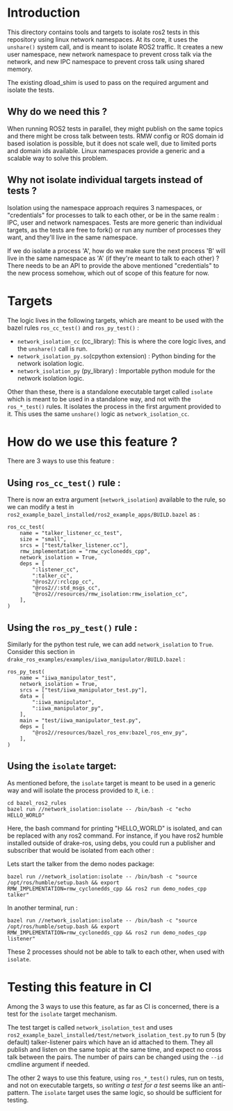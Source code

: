 # Introduction
This directory contains tools and targets to isolate ros2 tests in this repository using linux network namespaces.
At its core, it uses the ``unshare()`` system call, and is meant to isolate ROS2 traffic. It creates a new user namespace,
new network namespace to prevent cross talk via the network, and new IPC namespace to prevent cross talk using shared memory.

The existing dload_shim is used to pass on the required argument and isolate the tests.

## Why do we need this ?
When running ROS2 tests in parallel, they might publish on the same topics and there might be cross talk between tests. RMW config or ROS domain id based isolation is possible,
but it does not scale well, due to limited ports and domain ids available. Linux namespaces provide a generic and a scalable way to solve this problem.

## Why not isolate individual targets instead of tests ?
Isolation using the namespace approach requires 3 namespaces, or "credentials" for processes to talk to each other, or be in the same realm : IPC, user and network namespaces.
Tests are more generic than individual targets, as the tests are free to fork() or run any number of processes they want, and they'll live in the same namespace.

If we do isolate a process 'A', how do we make sure the next process 'B' will live in the same namespace as 'A' (if they're meant to talk to each other) ? There needs to be an API to provide the above mentioned "credentials" to the new process
somehow, which out of scope of this feature for now.

# Targets
The logic lives in the following targets, which are meant to be used with the bazel rules ``ros_cc_test()`` and ``ros_py_test()`` :
* ``network_isolation_cc`` (cc_library): This is where the core logic lives, and the ``unshare()`` call is run.
* ``network_isolation_py.so``(cpython extension) : Python binding for the network isolation logic.
* ``network_isolation_py`` (py_library) : Importable python module for the network isolation logic.

Other than these, there is a standalone executable target called ``isolate`` which is meant to be used in a standalone way, and not with the
``ros_*_test()`` rules. It isolates the process in the first argument provided to it. This uses the same ``unshare()`` logic as ``network_isolation_cc``.

# How do we use this feature ?
There are 3 ways to use this feature :

## Using ``ros_cc_test()`` rule :
There is now an extra argument (``network_isolation``) available to the rule, so we can modify a test in ``ros2_example_bazel_installed/ros2_example_apps/BUILD.bazel`` as : 

```
ros_cc_test(
    name = "talker_listener_cc_test",
    size = "small",
    srcs = ["test/talker_listener.cc"],
    rmw_implementation = "rmw_cyclonedds_cpp",
    network_isolation = True,
    deps = [
        ":listener_cc",
        ":talker_cc",
        "@ros2//:rclcpp_cc",
        "@ros2//:std_msgs_cc",
        "@ros2//resources/rmw_isolation:rmw_isolation_cc",
    ],
)
```

## Using the ``ros_py_test()`` rule :
Similarly for the python test rule, we can add ``network_isolation`` to ``True``. Consider this section in ``drake_ros_examples/examples/iiwa_manipulator/BUILD.bazel`` :

```
ros_py_test(
    name = "iiwa_manipulator_test",
    network_isolation = True,
    srcs = ["test/iiwa_manipulator_test.py"],
    data = [
        ":iiwa_manipulator",
        ":iiwa_manipulator_py",
    ],
    main = "test/iiwa_manipulator_test.py",
    deps = [
        "@ros2//resources/bazel_ros_env:bazel_ros_env_py",
    ],
)
```


## Using the ``isolate`` target:
As mentioned before, the ``isolate`` target is meant to be used in a generic way and will isolate the process provided to it, i.e. : 
```
cd bazel_ros2_rules
bazel run //network_isolation:isolate -- /bin/bash -c "echo HELLO_WORLD"
```

Here, the bash command for printing "HELLO_WORLD" is isolated, and can be replaced with any ros2 command. For instance, if you have ros2 humble installed
outside of drake-ros, using debs, you could run a publisher and subscriber that would be isolated from each other : 

Lets start the talker from the demo nodes package:
```
bazel run //network_isolation:isolate -- /bin/bash -c "source /opt/ros/humble/setup.bash && export RMW_IMPLEMENTATION=rmw_cyclonedds_cpp && ros2 run demo_nodes_cpp talker"
```

In another terminal, run :
```
bazel run //network_isolation:isolate -- /bin/bash -c "source /opt/ros/humble/setup.bash && export RMW_IMPLEMENTATION=rmw_cyclonedds_cpp && ros2 run demo_nodes_cpp listener"
```

These 2 processes should not be able to talk to each other, when used with ``isolate``.

# Testing this feature in CI
Among the 3 ways to use this feature, as far as CI is concerned, there is a test for the ``isolate`` target mechanism.

The test target is called ``network_isolation_test`` and uses ``ros2_example_bazel_installed/test/network_isolation_test.py`` to run 5 (by default) talker-listener pairs which have an id attached to them.
They all publish and listen on the same topic at the same time, and expect no cross talk between the pairs. The number of pairs can be changed using the ``--id`` cmdline argument if needed.

The other 2 ways to use this feature, using ``ros_*_test()`` rules, run on tests, and not on executable targets, so *writing a test for a test* seems like an anti-pattern. The ``isolate`` target uses the same logic, so should be sufficient for testing.
